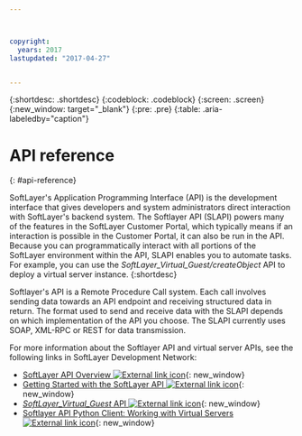 ```yaml
---



copyright:
  years: 2017
lastupdated: "2017-04-27"


---
```


{:shortdesc: .shortdesc}
{:codeblock: .codeblock}
{:screen: .screen}
{:new_window: target="_blank"}
{:pre: .pre}
{:table: .aria-labeledby="caption"}

# API reference
{: #api-reference} 

SoftLayer's Application Programming Interface (API) is the development interface that gives developers and system administrators direct interaction with SoftLayer's backend system. The Softlayer API (SLAPI) powers many of the features in the SoftLayer Customer Portal, which typically means if an interaction is possible in the Customer Portal, it can also be run in the API. Because you can programmatically interact with all portions of the SoftLayer environment within the API, SLAPI enables you to automate tasks. For example, you can use the *SoftLayer_Virtual_Guest/createObject* API to deploy a virtual server instance.
{:shortdesc}

Softlayer's API is a Remote Procedure Call system. Each call involves sending data towards an API endpoint and receiving structured data in return. The format used to send and receive data with the SLAPI depends on which implementation of the API you choose. The
SLAPI currently uses SOAP, XML-RPC or REST for data transmission.

For more information about the Softlayer API and virtual server APIs, see the following links in SoftLayer Development Network:
* [SoftLayer API Overview ![External link icon](../icons/launch-glyph.svg "External link icon")](https://sldn.softlayer.com/article/softlayer-api-overview){: new_window} 
* [Getting Started with the SoftLayer API ![External link icon](../icons/launch-glyph.svg "External link icon")](http://sldn.softlayer.com/article/getting-started){: new_window}
* [*SoftLayer_Virtual_Guest* API ![External link icon](../icons/launch-glyph.svg "External link icon")](http://sldn.softlayer.com/reference/services/SoftLayer_Virtual_Guest){: new_window}
* [Softlayer API Python Client: Working with Virtual Servers ![External link icon](../icons/launch-glyph.svg "External link icon")](http://softlayer-python.readthedocs.io/en/latest/cli/vs.html){: new_window}

